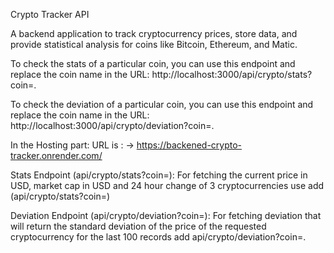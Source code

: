 Crypto Tracker API

A backend application to track cryptocurrency prices, store data, and provide statistical analysis for coins like Bitcoin, Ethereum, and Matic.

To check the stats of a particular coin, you can use this endpoint and replace the coin name in the URL: 
http://localhost:3000/api/crypto/stats?coin=<coin-name>.


To check the deviation of a particular coin, you can use this endpoint and replace the coin name in the URL: 
http://localhost:3000/api/crypto/deviation?coin=<coin-name>.


In the Hosting part: URL is : -> https://backened-crypto-tracker.onrender.com/

Stats Endpoint (api/crypto/stats?coin=<coin-name>):
For fetching the current price in USD, market cap in USD and 24 hour change of 3 cryptocurrencies use add (api/crypto/stats?coin=<coin-name>)

Deviation Endpoint (api/crypto/deviation?coin=<coin-name>):
For fetching deviation that will return the standard deviation of the price of the requested cryptocurrency for the last 100 records
add api/crypto/deviation?coin=<coin-name>.
